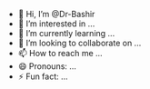 - 👋 Hi, I’m @Dr-Bashir
- 👀 I’m interested in ...
- 🌱 I’m currently learning ...
- 💞️ I’m looking to collaborate on ...
- 📫 How to reach me ...
- 😄 Pronouns: ...
- ⚡ Fun fact: ...

<!---
Dr-Bashir/Dr-Bashir is a ✨ special ✨ repository because its `README.md` (this file) appears on your GitHub profile.
You can click the Preview link to take a look at your changes.
--->
